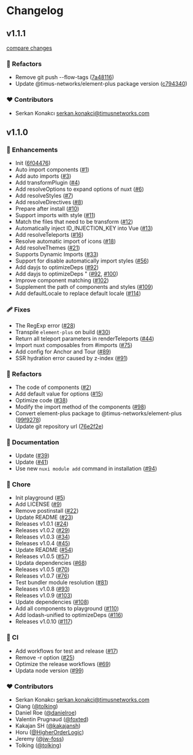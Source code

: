 # Changelog


## v1.1.1

[compare changes](https://github.com/timus-networks/element-plus-nuxt/compare/v1.1.0...v1.1.1)

### 💅 Refactors

- Remove git push --flow-tags ([7a48116](https://github.com/timus-networks/element-plus-nuxt/commit/7a48116))
- Update @timus-networks/element-plus package version ([c794340](https://github.com/timus-networks/element-plus-nuxt/commit/c794340))

### ❤️ Contributors

- Serkan Konakcı <serkan.konakci@timusnetworks.com>

## v1.1.0


### 🚀 Enhancements

- Init ([6f04476](https://github.com/timus-networks/element-plus-nuxt/commit/6f04476))
- Auto import components ([#1](https://github.com/timus-networks/element-plus-nuxt/pull/1))
- Add auto imports ([#3](https://github.com/timus-networks/element-plus-nuxt/pull/3))
- Add transformPlugin ([#4](https://github.com/timus-networks/element-plus-nuxt/pull/4))
- Add resolveOptions to expand options of nuxt ([#6](https://github.com/timus-networks/element-plus-nuxt/pull/6))
- Add resolveStyles ([#7](https://github.com/timus-networks/element-plus-nuxt/pull/7))
- Add resolveDirectives ([#8](https://github.com/timus-networks/element-plus-nuxt/pull/8))
- Prepare after install ([#10](https://github.com/timus-networks/element-plus-nuxt/pull/10))
- Support imports with style ([#11](https://github.com/timus-networks/element-plus-nuxt/pull/11))
- Match the files that need to be transform ([#12](https://github.com/timus-networks/element-plus-nuxt/pull/12))
- Automatically inject ID_INJECTION_KEY into Vue ([#13](https://github.com/timus-networks/element-plus-nuxt/pull/13))
- Add resolveTeleports ([#16](https://github.com/timus-networks/element-plus-nuxt/pull/16))
- Resolve automatic import of icons ([#18](https://github.com/timus-networks/element-plus-nuxt/pull/18))
- Add resolveThemes ([#21](https://github.com/timus-networks/element-plus-nuxt/pull/21))
- Supports Dynamic Imports ([#33](https://github.com/timus-networks/element-plus-nuxt/pull/33))
- Support for disable automatically import styles ([#56](https://github.com/timus-networks/element-plus-nuxt/pull/56))
- Add dayjs to optimizeDeps ([#92](https://github.com/timus-networks/element-plus-nuxt/pull/92))
- Add dayjs to optimizeDeps " ([#92](https://github.com/timus-networks/element-plus-nuxt/pull/92), [#100](https://github.com/timus-networks/element-plus-nuxt/pull/100))
- Improve component matching ([#102](https://github.com/timus-networks/element-plus-nuxt/pull/102))
- Supplement the path of components and styles ([#109](https://github.com/timus-networks/element-plus-nuxt/pull/109))
- Add defaultLocale to replace default locale ([#114](https://github.com/timus-networks/element-plus-nuxt/pull/114))

### 🩹 Fixes

- The RegExp error ([#28](https://github.com/timus-networks/element-plus-nuxt/pull/28))
- Transpile `element-plus` on build ([#30](https://github.com/timus-networks/element-plus-nuxt/pull/30))
- Return all teleport parameters in renderTeleports ([#44](https://github.com/timus-networks/element-plus-nuxt/pull/44))
- Import nuxt composables from #imports ([#75](https://github.com/timus-networks/element-plus-nuxt/pull/75))
- Add config for Anchor and Tour ([#89](https://github.com/timus-networks/element-plus-nuxt/pull/89))
- SSR hydration error caused by z-index ([#91](https://github.com/timus-networks/element-plus-nuxt/pull/91))

### 💅 Refactors

- The code of components ([#2](https://github.com/timus-networks/element-plus-nuxt/pull/2))
- Add default value for options ([#15](https://github.com/timus-networks/element-plus-nuxt/pull/15))
- Optimize code ([#38](https://github.com/timus-networks/element-plus-nuxt/pull/38))
- Modify the import method of the components ([#98](https://github.com/timus-networks/element-plus-nuxt/pull/98))
- Convert element-plus package to @timus-networks/element-plus ([99f9278](https://github.com/timus-networks/element-plus-nuxt/commit/99f9278))
- Update git repository url ([76e2f2e](https://github.com/timus-networks/element-plus-nuxt/commit/76e2f2e))

### 📖 Documentation

- Update ([#39](https://github.com/timus-networks/element-plus-nuxt/pull/39))
- Update ([#41](https://github.com/timus-networks/element-plus-nuxt/pull/41))
- Use new `nuxi module add` command in installation ([#94](https://github.com/timus-networks/element-plus-nuxt/pull/94))

### 🏡 Chore

- Init playground ([#5](https://github.com/timus-networks/element-plus-nuxt/pull/5))
- Add LICENSE ([#9](https://github.com/timus-networks/element-plus-nuxt/pull/9))
- Remove postinstall ([#22](https://github.com/timus-networks/element-plus-nuxt/pull/22))
- Update README ([#23](https://github.com/timus-networks/element-plus-nuxt/pull/23))
- Releases v1.0.1 ([#24](https://github.com/timus-networks/element-plus-nuxt/pull/24))
- Releases v1.0.2 ([#29](https://github.com/timus-networks/element-plus-nuxt/pull/29))
- Releases v1.0.3 ([#34](https://github.com/timus-networks/element-plus-nuxt/pull/34))
- Releases v1.0.4 ([#45](https://github.com/timus-networks/element-plus-nuxt/pull/45))
- Update README ([#54](https://github.com/timus-networks/element-plus-nuxt/pull/54))
- Releases v1.0.5 ([#57](https://github.com/timus-networks/element-plus-nuxt/pull/57))
- Updata dependencies ([#68](https://github.com/timus-networks/element-plus-nuxt/pull/68))
- Releases v1.0.5 ([#70](https://github.com/timus-networks/element-plus-nuxt/pull/70))
- Releases v1.0.7 ([#76](https://github.com/timus-networks/element-plus-nuxt/pull/76))
- Test bundler module resolution ([#81](https://github.com/timus-networks/element-plus-nuxt/pull/81))
- Releases v1.0.8 ([#93](https://github.com/timus-networks/element-plus-nuxt/pull/93))
- Releases v1.0.9 ([#103](https://github.com/timus-networks/element-plus-nuxt/pull/103))
- Update dependencies ([#108](https://github.com/timus-networks/element-plus-nuxt/pull/108))
- Add all components to playground ([#110](https://github.com/timus-networks/element-plus-nuxt/pull/110))
- Add lodash-unified to optimizeDeps ([#116](https://github.com/timus-networks/element-plus-nuxt/pull/116))
- Releases v1.0.10 ([#117](https://github.com/timus-networks/element-plus-nuxt/pull/117))

### 🤖 CI

- Add workflows for test and release ([#17](https://github.com/timus-networks/element-plus-nuxt/pull/17))
- Remove -r option ([#25](https://github.com/timus-networks/element-plus-nuxt/pull/25))
- Optimize the release workflows ([#69](https://github.com/timus-networks/element-plus-nuxt/pull/69))
- Updata node version ([#99](https://github.com/timus-networks/element-plus-nuxt/pull/99))

### ❤️ Contributors

- Serkan Konakcı <serkan.konakci@timusnetworks.com>
- Qiang ([@tolking](http://github.com/tolking))
- Daniel Roe ([@danielroe](http://github.com/danielroe))
- Valentin Prugnaud ([@foxted](http://github.com/foxted))
- Kakajan SH ([@kakajansh](http://github.com/kakajansh))
- Horu ([@HigherOrderLogic](http://github.com/HigherOrderLogic))
- Jeremy ([@jw-foss](http://github.com/jw-foss))
- Tolking ([@tolking](http://github.com/tolking))

